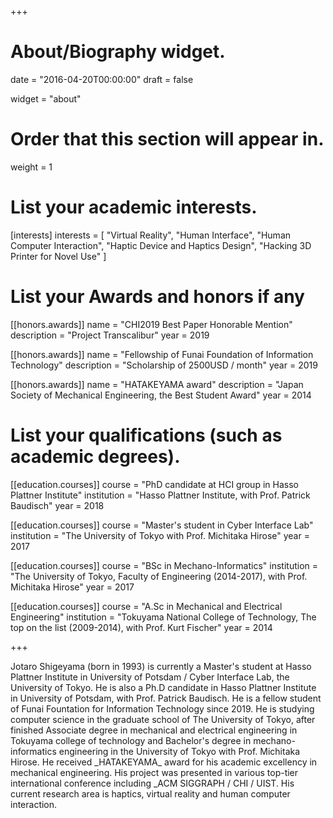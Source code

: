 +++
# About/Biography widget.

date = "2016-04-20T00:00:00"
draft = false

widget = "about"

# Order that this section will appear in.
weight = 1

# List your academic interests.
[interests]
  interests = [
    "Virtual Reality",
    "Human Interface",
    "Human Computer Interaction",
    "Haptic Device and Haptics Design",
    "Hacking 3D Printer for Novel Use"
  ]

# List your Awards and honors if any

[[honors.awards]]
  name = "CHI2019 Best Paper Honorable Mention"
  description = "Project Transcalibur"
  year = 2019

[[honors.awards]]
  name = "Fellowship of Funai Foundation of Information Technology"
  description = "Scholarship of 2500USD / month"
  year = 2019

[[honors.awards]]
  name = "HATAKEYAMA award"
  description = "Japan Society of Mechanical Engineering, the Best Student Award"
  year = 2014

# List your qualifications (such as academic degrees).

[[education.courses]]
  course = "PhD candidate at HCI group in Hasso Plattner Institute"
  institution = "Hasso Plattner Institute, with Prof. Patrick Baudisch"
  year = 2018

[[education.courses]]
  course = "Master's student in Cyber Interface Lab"
  institution = "The University of Tokyo with Prof. Michitaka Hirose"
  year = 2017

[[education.courses]]
  course = "BSc in Mechano-Informatics"
  institution = "The University of Tokyo, Faculty of Engineering (2014-2017), with Prof. Michitaka Hirose"
  year = 2017

[[education.courses]]
  course = "A.Sc in Mechanical and Electrical Engineering"
  institution = "Tokuyama National College of Technology, The top on the list (2009-2014), with Prof. Kurt Fischer"
  year = 2014




+++ 
<!-- Your profile description here... -->
<p id='language_display'>
Jotaro Shigeyama (born in 1993) is currently a Master's student at Hasso Plattner Institute in University of Potsdam / Cyber Interface Lab, the University of Tokyo. He is also a Ph.D candidate in Hasso Plattner Institute in University of Potsdam, with Prof. Patrick Baudisch. 
He is a fellow student of Funai Fountation for Information Technology since 2019.
He is studying computer science in the graduate school of The University of Tokyo, after finished Associate degree in mechanical and electrical engineering in Tokuyama college of technology and Bachelor's degree in mechano-informatics engineering in the University of Tokyo with Prof. Michitaka Hirose.
He received _HATAKEYAMA_ award for his academic excellency in mechanical engineering.
His project was presented in various top-tier international conference including _ACM SIGGRAPH / CHI / UIST.
His current research area is haptics, virtual reality and human computer interaction.
</p>


<script type="text/javascript">

		window.onload = function() {
		display();
	}

	let language_flg = 1;
	function display() {
		if(language_flg == 0) {
            document.getElementById("language_display").innerHTML = "<p id='japanese'>茂山丈太郎：山口県下松市出身．徳山工業高等専門学校 機械電気工学科，東京大学工学部 機械情報工学科，東京大学大学院 学際情報学府を経て，現在ドイツ・Hasso Plattner Institute Human Computer Interaction LabにてPh.D課程に在学中．主な受賞歴として，2019年度船井情報科学振興財団奨学生，ACM CHI2019 Best Paper Honorable Mention Awardや日本機械学会 畠山賞など．現在はVR・アクセシビリティのための触覚デバイスや，機械工学の領域を応用したデジタルファブリケーションシステムの研究開発に取り組む．</p>";
		} else {
            document.getElementById("language_display").innerHTML = "Jotaro Shigeyama (born in 1993) is currently a Master student at Hasso Plattner Institute in University of Potsdam / Cyber Interface Lab, the University of Tokyo. He is also a Ph.D candidate in Hasso Plattner Institute in University of Potsdam, with Prof. Patrick Baudisch. He is a fellow student of Funai Fountation for Information Technology since 2019.He is studying computer science in the graduate school of The University of Tokyo, after finished Associate degree in mechanical and electrical engineering in Tokuyama college of technology and Bachelor degree in mechano-informatics engineering in the University of Tokyo with Prof. Michitaka Hirose. He received HATAKEYAMA award for his academic excellency in mechanical engineering. His project was presented in various top-tier international conference including ACM SIGGRAPH / CHI / UIST. His current research area is haptics, virtual reality and human computer interaction.";
		}
	}

	function language_change() {
		if(language_flg == 0) {
			language_flg = 1;
		} else {
			language_flg = 0;
		}
		display();
	}

</script>